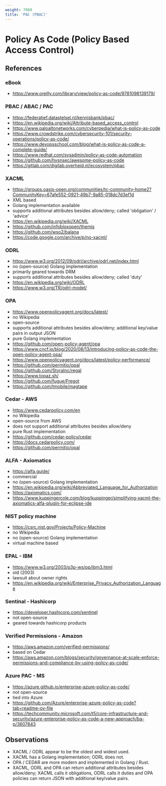 ```yaml
---
weight: 7060
title: 'PAC (PBAC)'
---
```


# Policy As Code (Policy Based Access Control)

## References

### eBook
- https://www.oreilly.com/library/view/policy-as-code/9781098139179/


### PBAC / ABAC / PAC
- https://federatief.datastelsel.nl/kennisbank/pbac/
- https://en.wikipedia.org/wiki/Attribute-based_access_control
- https://www.paloaltonetworks.com/cyberpedia/what-is-policy-as-code
- https://www.crowdstrike.com/cybersecurity-101/security-operations/policy-as-code/
- https://www.devopsschool.com/blog/what-is-policy-as-code-a-complete-guide/
- https://www.redhat.com/sysadmin/policy-as-code-automation
- https://github.com/hysnsec/awesome-policy-as-code
- https://gitlab.com/digilab.overheid.nl/ecosystem/pbac


### XACML
- https://groups.oasis-open.org/communities/tc-community-home2?CommunityKey=67afe552-0921-49b7-9a85-018dc7d3ef1d
- XML based
- Golang implementation available
- supports additional attributes besides allow/deny; called 'obligation' / 'advice'
- https://en.wikipedia.org/wiki/XACML
- https://github.com/infobloxopen/themis
- https://github.com/wso2/balana
- https://code.google.com/archive/p/no-xacml/


### ODRL
- https://www.w3.org/2012/09/odrl/archive/odrl.net/index.html
- no (open-source) Golang implementation
- primarily geared towards DRM
- supports additional attributes besides allow/deny; called 'duty'
- https://en.wikipedia.org/wiki/ODRL
- https://www.w3.org/TR/odrl-model/


### OPA
- https://www.openpolicyagent.org/docs/latest/
- no Wikipedia
- open-source
- supports additional attributes besides allow/deny; additional key/value pairs in output JSON
- pure Golang implementation
- https://github.com/open-policy-agent/opa
- https://www.cncf.io/blog/2020/08/13/introducing-policy-as-code-the-open-policy-agent-opa/
- https://www.openpolicyagent.org/docs/latest/policy-performance/
- https://github.com/permitio/opal
- https://github.com/StyraInc/regal
- https://www.topaz.sh/
- https://github.com/fugue/Fregot
- https://github.com/tmobile/magtape


### Cedar - AWS
- https://www.cedarpolicy.com/en
- no Wikipedia
- open-source from AWS
- does not support additional attributes besides allow/deny
- pure Rust implementation
- https://github.com/cedar-policy/cedar
- https://docs.cedarpolicy.com/
- https://github.com/permitio/opal


### ALFA - Axiomatics
- https://alfa.guide/
- commercial
- no (open-source) Golang implementation
- https://en.wikipedia.org/wiki/Abbreviated_Language_for_Authorization
- https://axiomatics.com/
- https://www.kuppingercole.com/blog/kuppinger/simplifying-xacml-the-axiomatics-alfa-plugin-for-eclipse-ide


### NIST policy machine
- https://csrc.nist.gov/Projects/Policy-Machine
- no Wikipedia
- no (open-source) Golang implementation
- virtual machine based


### EPAL - IBM
- https://www.w3.org/2003/p3p-ws/pp/ibm3.html
- old (2003)
- lawsuit about owner rights
- https://en.wikipedia.org/wiki/Enterprise_Privacy_Authorization_Language


### Sentinal - Hashicorp
- https://developer.hashicorp.com/sentinel
- not open-source
- geared towards hashicorp products


### Verified Permissions - Amazon
- https://aws.amazon.com/verified-permissions/
- based on Cedar 
- https://aws.amazon.com/blogs/security/governance-at-scale-enforce-permissions-and-compliance-by-using-policy-as-code/


### Azure PAC - MS
- https://azure.github.io/enterprise-azure-policy-as-code/
- not open-source
- tied into Azure
- https://github.com/Azure/enterprise-azure-policy-as-code?tab=readme-ov-file
- https://techcommunity.microsoft.com/t5/core-infrastructure-and-security/azure-enterprise-policy-as-code-a-new-approach/ba-p/3607843


## Observations
- XACML / ODRL appear to be the oldest and widest used.
- XACML has a Golang implementation; ODRL does not.
- OPA / CEDAR are more modern and implemented in Golang / Rust.
- XACML, ODRL and OPA can return additional attributes besides allow/deny; XACML calls it obligations, ODRL calls it duties and OPA policies can return JSON with additional key/value pairs.
